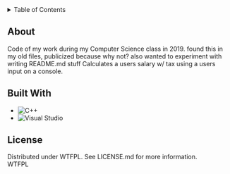 <!-- TABLE OF CONTENTS -->
<details>
  <summary>Table of Contents</summary>
  <ol>
    <li>
      <a href="#about">About The Project</a>
      <ul>
        <li><a href="#built-with">Built With</a></li>
    <li><a href="#license">License</a></li>
  </ol>
</details>


## About
Code of my work during my Computer Science class in 2019. found this in my old files, publicized because why not? also wanted to experiment with writing README.md stuff
Calculates a users salary w/ tax using a users input on a console.

## Built With
* ![C++](https://img.shields.io/badge/c++-%2300599C.svg?style=for-the-badge&logo=c%2B%2B&logoColor=white)
* ![Visual Studio](https://img.shields.io/badge/Visual%20Studio-5C2D91.svg?style=for-the-badge&logo=visual-studio&logoColor=white)



## License
Distributed under WTFPL. See LICENSE.md for more information.
<a href="http://www.wtfpl.net/"><img
       src="http://www.wtfpl.net/wp-content/uploads/2012/12/wtfpl-badge-4.png"
       width="80" height="15" alt="WTFPL" /></a>
